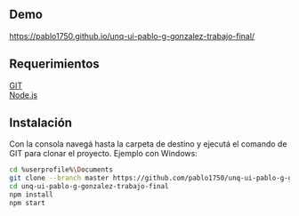 
Demo
------------
<a href="https://pablo1750.github.io/unq-ui-pablo-g-gonzalez-trabajo-final/">
  https://pablo1750.github.io/unq-ui-pablo-g-gonzalez-trabajo-final/
</a>

Requerimientos
------------
<a href="https://git-scm.com/downloads">GIT</a> <br/>
<a href="https://nodejs.org/es/">Node.js</a>

Instalación
------------

Con la consola navegá hasta la carpeta de destino y ejecutá el comando de GIT para clonar el proyecto.
Ejemplo con Windows:

```sh
cd %userprofile%\Documents
git clone --branch master https://github.com/pablo1750/unq-ui-pablo-g-gonzalez-trabajo-final.git
cd unq-ui-pablo-g-gonzalez-trabajo-final
npm install
npm start
```

